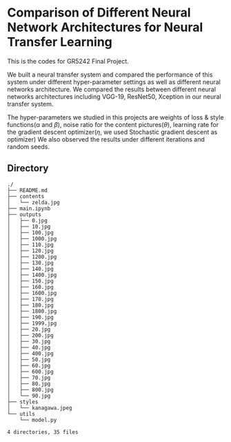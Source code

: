 # Comparison of Different Neural Network Architectures for Neural Transfer Learning

This is the codes for GR5242 Final Project.

We built a neural transfer system and compared the performance of this system under different hyper-parameter settings as well as different neural networks architecture. We compared the results between different neural networks architectures including VGG-19, ResNet50, Xception in our neural transfer system. 

The hyper-parameters we studied in this projects are weights of loss \& style functions(&#945; and $\beta$), noise ratio for the content pictures($\theta$), learning rate for the gradient descent optimizer($\eta$, we used Stochastic gradient descent as optimizer) We also observed the results under different iterations and random seeds. 


## Directory

```
./
├── README.md
├── contents
│   └── zelda.jpg
├── main.ipynb
├── outputs
│   ├── 0.jpg
│   ├── 10.jpg
│   ├── 100.jpg
│   ├── 1000.jpg
│   ├── 110.jpg
│   ├── 120.jpg
│   ├── 1200.jpg
│   ├── 130.jpg
│   ├── 140.jpg
│   ├── 1400.jpg
│   ├── 150.jpg
│   ├── 160.jpg
│   ├── 1600.jpg
│   ├── 170.jpg
│   ├── 180.jpg
│   ├── 1800.jpg
│   ├── 190.jpg
│   ├── 1999.jpg
│   ├── 20.jpg
│   ├── 200.jpg
│   ├── 30.jpg
│   ├── 40.jpg
│   ├── 400.jpg
│   ├── 50.jpg
│   ├── 60.jpg
│   ├── 600.jpg
│   ├── 70.jpg
│   ├── 80.jpg
│   ├── 800.jpg
│   └── 90.jpg
├── styles
│   └── kanagawa.jpeg
└── utils
    └── model.py

4 directories, 35 files
```
